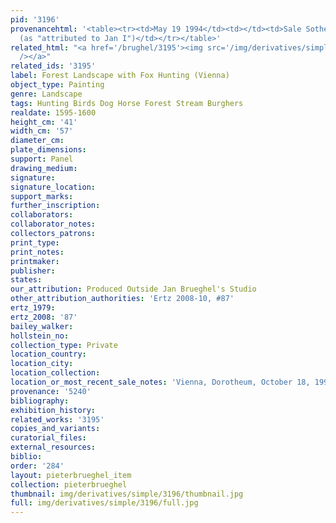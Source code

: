 ```yaml
---
pid: '3196'
provenancehtml: '<table><tr><td>May 19 1994</td><td></td><td>Sale Sotheby''s Lot #11
  (as "attributed to Jan I")</td></tr></table>'
related_html: "<a href='/brughel/3195'><img src='/img/derivatives/simple/3195/thumbnail.jpg'
  /></a>"
related_ids: '3195'
label: Forest Landscape with Fox Hunting (Vienna)
object_type: Painting
genre: Landscape
tags: Hunting Birds Dog Horse Forest Stream Burghers
realdate: 1595-1600
height_cm: '41'
width_cm: '57'
diameter_cm:
plate_dimensions:
support: Panel
drawing_medium:
signature:
signature_location:
support_marks:
further_inscription:
collaborators:
collaborator_notes:
collectors_patrons:
print_type:
print_notes:
printmaker:
publisher:
states:
our_attribution: Produced Outside Jan Brueghel's Studio
other_attribution_authorities: 'Ertz 2008-10, #87'
ertz_1979:
ertz_2008: '87'
bailey_walker:
hollstein_no:
collection_type: Private
location_country:
location_city:
location_collection:
location_or_most_recent_sale_notes: 'Vienna, Dorotheum, October 18, 1994, inv. #146'
provenance: '5240'
bibliography:
exhibition_history:
related_works: '3195'
copies_and_variants:
curatorial_files:
external_resources:
biblio:
order: '284'
layout: pieterbrueghel_item
collection: pieterbrueghel
thumbnail: img/derivatives/simple/3196/thumbnail.jpg
full: img/derivatives/simple/3196/full.jpg
---
```

